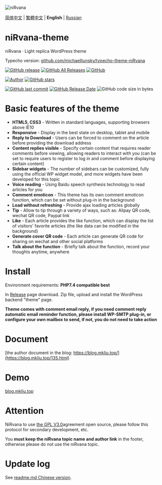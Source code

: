 ![niRvana](http://s-sh-4619-blog.oss.dogecdn.com/screenshot.png)

[简体中文](README.md) | [繁體中文](README_tw.md) | **English** | [Russian](README_ru.md)

# niRvana-theme

niRvana · Light replica WordPress theme

Typecho version: [github.com/michaelliunsky/typecho-theme-niRvana](https://github.com/michaelliunsky/typecho-theme-niRvana)

[![GitHub release](https://img.shields.io/github/v/release/michaelliunsky/niRvana-theme?color=%235e72e4&style=for-the-badge)](https://github.com/michaelliunsky/niRvana-theme/releases) [![GitHub All Releases](https://img.shields.io/github/downloads/michaelliunsky/niRvana-theme/total?style=for-the-badge)](https://github.com/michaelliunsky/niRvana-theme/releases) [![GitHub](https://img.shields.io/github/license/michaelliunsky/niRvana-theme?color=blue&style=for-the-badge)](https://github.com/michaelliunsky/niRvana-theme/blob/master/LICENSE)

[![Author](https://img.shields.io/badge/author-michaelliunsky-yellow?style=for-the-badge)](https://github.com/michaelliunsky) [![GitHub stars](https://img.shields.io/github/stars/michaelliunsky/niRvana-theme?color=ff69b4&style=for-the-badge)](https://github.com/michaelliunsky/niRvana-theme/stargazers)

[![GitHub last commit](https://img.shields.io/github/last-commit/michaelliunsky/niRvana-theme?style=flat-square)](https://github.com/michaelliunsky/niRvana-theme/commits/master) [![GitHub Release Date](https://img.shields.io/github/release-date/michaelliunsky/niRvana-theme?style=flat-square)](https://github.com/michaelliunsky/niRvana-theme/releases) ![GitHub code size in bytes](https://img.shields.io/github/languages/code-size/michaelliunsky/niRvana-theme?style=flat-square)

# Basic features of the theme

- **HTML5, CSS3** - Written in standard languages, supporting browsers above IE10
- **Responsive** - Display in the best state on desktop, tablet and mobile
- **Reply to Download** - Users can be forced to comment on the article before providing the download address
- **Content replies visible** - Specify certain content that requires reader comments before viewing, allowing readers to interact with you (can be set to require users to register to log in and comment before displaying certain content)
- **Sidebar widgets** - The number of sidebars can be customized, fully using the official WP widget model, and more widgets have been developed for this topic
- **Voice reading** - Using Baidu speech synthesis technology to read articles for you
- **Comment emoticon** - This theme has its own comment emoticon function, which can be set without plug-in in the background
- **Load without refreshing** - Provide ajax loading articles globally
- **Tip** - Allow to tip through a variety of ways, such as: Alipay QR code, wechat QR code, Paypal link
- **Like** - Each article provides the like function, which can display the list of visitors' favorite articles (the like data can be modified in the background)
- **Generate cover QR code** - Each article can generate QR code for sharing on wechat and other social platforms
- **Talk about the function** - Briefly talk about the function, record your thoughts anytime, anywhere

# Install

Environment requirements: **PHP7.4 compatible best**

In [Release](https://github.com/michaelliunsky/niRvana-theme/releases) page download. Zip file, upload and install the WordPress backend "theme" page.

**Theme comes with comment email reply, if you need comment reply automatic email reminder function, please install WP-SMTP plug-in, or configure your own mailbox to send, if not, you do not need to take action**

# Document

[the author document in the blog: https://blog.mkliu.top/](https://blog.mkliu.top/135.html)

# Demo

[blog.mkliu.top](https://blog.mkliu.top/)

# Attention

NiRvana to use [the GPL V3.0](https://github.com/michaelliunsky/niRvana-theme/blob/main/LICENSE)agreement open source, please follow this protocol for secondary development, etc.

You **must keep the niRvana topic name and author link** in the footer, otherwise please do not use the niRvana topic.

# Update log

See [readme.md Chinese version](https://github.com/michaelliunsky/niRvana-theme#%E6%9B%B4%E6%96%B0%E6%97%A5%E5%BF%97).
